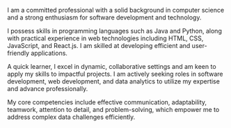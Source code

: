 I am a committed professional with a solid background in computer science and a strong enthusiasm for software development and technology.

I possess skills in programming languages such as Java and Python, along with practical experience in web technologies including HTML, CSS, JavaScript, and React.js. I am skilled at developing efficient and user-friendly applications.

A quick learner, I excel in dynamic, collaborative settings and am keen to apply my skills to impactful projects. I am actively seeking roles in software development, web development, and data analytics to utilize my expertise and advance professionally.

My core competencies include effective communication, adaptability, teamwork, attention to detail, and problem-solving, which empower me to address complex data challenges efficiently.
<!---
Diptikumari15/Diptikumari15 is a ✨ special ✨ repository because its `README.md` (this file) appears on your GitHub profile.
You can click the Preview link to take a look at your changes.
--->
